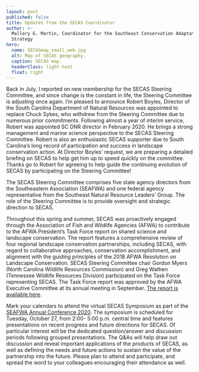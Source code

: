 ```yaml
---
layout: post
published: false
title: Updates from the SECAS Coordinator
author: >-
  Mallory G. Martin, Coordinator for the Southeast Conservation Adaptation
  Strategy
hero:
  name: SECASmap_small_web.jpg
  alt: Map of SECAS geography.
  caption: SECAS map.
  headerClass: light-text
  float: right
---
```

Back in July, I reported on new membership for the SECAS Steering Committee, and since change is the constant in life, the Steering Committee is adjusting once again. I’m pleased to announce Robert Boyles, Director of the South Carolina Department of Natural Resources was appointed to replace Chuck Sykes, who withdrew from the Steering Committee due to numerous prior commitments. Following almost a year of interim service, Robert was appointed SC DNR director in February 2020. He brings a strong management and marine science perspective to the SECAS Steering Committee. Robert is also an enthusiastic SECAS supporter due to South Carolina’s long record of participation and success in landscape conservation action.<!--more--> At Director Boyles’ request, we are preparing a detailed briefing on SECAS to help get him up to speed quickly on the committee. Thanks go to Robert for agreeing to help guide the continuing evolution of SECAS by participating on the Steering Committee! 

The SECAS Steering Committee comprises five state agency directors from the Southeastern Association (SEAFWA) and one federal agency representative from the Southeast Natural Resource Leaders’ Group. The role of the Steering Committee is to provide oversight and strategic direction to SECAS.  
 
Throughout this spring and summer, SECAS was proactively engaged through the Association of Fish and Wildlife Agencies (AFWA) to contribute to the AFWA President’s Task Force report on shared science and landscape conservation. The report features a comprehensive review of four regional landscape conservation partnerships, including SECAS, with regard to collaborative approaches, conservation accomplishment, and alignment with the guiding principles of the 2018 AFWA Resolution on Landscape Conservation. SECAS Steering Committee chair Gordon Myers (North Carolina Wildlife Resources Commission) and Greg Wathen (Tennessee Wildlife Resources Division) participated on the Task Force representing SECAS. The Task Force report was approved by the AFWA Executive Committee at its annual meeting in September. [The report is available here](https://www.fishwildlife.org/afwa-acts/afwa-committees/science-and-research-committee).

Mark your calendars to attend the virtual SECAS Symposium as part of the [SEAFWA Annual Conference 2020](http://www.seafwa.org/conference/overview/). The symposium is scheduled for Tuesday, October 27, from 2:00- 5:00 p.m. central time and features presentations on recent progress and future directions for SECAS. Of particular interest will be the dedicated question/answer and discussion periods following grouped presentations. The Q&As will help draw out discussion and reveal important applications of the products of SECAS, as well as defining the needs and future actions to sustain the value of the partnership into the future. Please plan to attend and participate, and spread the word to your colleagues encouraging their attendance as well. 
